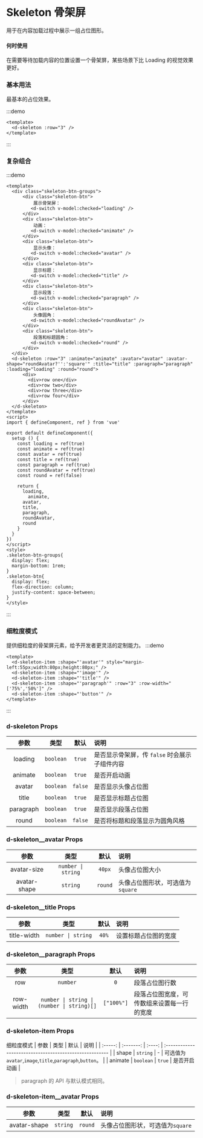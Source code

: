 # Skeleton 骨架屏

用于在内容加载过程中展示一组占位图形。

#### 何时使用

在需要等待加载内容的位置设置一个骨架屏，某些场景下比 Loading 的视觉效果更好。

### 基本用法

最基本的占位效果。

:::demo

```vue
<template>
  <d-skeleton :row="3" />
</template>
```

:::


### 复杂组合

:::demo

```vue
<template>
  <div class="skeleton-btn-groups">
      <div class="skeleton-btn">
          展示骨架屏：
         <d-switch v-model:checked="loading" />
      </div>
      <div class="skeleton-btn">
          动画：
         <d-switch v-model:checked="animate" />
      </div>
      <div class="skeleton-btn">
          显示头像：
         <d-switch v-model:checked="avatar" />
      </div>
      <div class="skeleton-btn">
          显示标题：
         <d-switch v-model:checked="title" />
      </div>
      <div class="skeleton-btn">
          显示段落：
         <d-switch v-model:checked="paragraph" />
      </div>
      <div class="skeleton-btn">
          头像圆角：
         <d-switch v-model:checked="roundAvatar" />
      </div>
      <div class="skeleton-btn">
          段落和标题圆角：
         <d-switch v-model:checked="round" />
      </div>
  </div>
  <d-skeleton :row="3" :animate="animate" :avatar="avatar" :avatar-shape="roundAvatar?'':'square'" :title="title" :paragraph="paragraph" :loading="loading" :round="round">
      <div>
        <div>row one</div>
        <div>row two</div>
        <div>row three</div>
        <div>row four</div>
      </div>
  </d-skeleton>
</template>
<script>
import { defineComponent, ref } from 'vue'

export default defineComponent({
  setup () {
    const loading = ref(true)
    const animate = ref(true)
    const avatar = ref(true)
    const title = ref(true)
    const paragraph = ref(true)
    const roundAvatar = ref(true)
    const round = ref(false)

    return {
      loading,
	    animate,
      avatar,
      title,
      paragraph,
      roundAvatar,
      round
    }
  }
})
</script>
<style>
.skeleton-btn-groups{
  display: flex;
  margin-bottom: 1rem;
}
.skeleton-btn{
  display: flex;
  flex-direction: column;
  justify-content: space-between;
}
</style>
```

:::

### 细粒度模式

提供细粒度的骨架屏元素，给予开发者更灵活的定制能力。
:::demo

```vue
<template>
  <d-skeleton-item :shape="'avatar'" style="margin-left:55px;width:80px;height:80px;" />
  <d-skeleton-item :shape="'image'" />
  <d-skeleton-item :shape="'title'" />
  <d-skeleton-item :shape="'paragraph'" :row="3" :row-width="['75%','50%']" />
  <d-skeleton-item :shape="'button'" />
</template>
```

:::

### d-skeleton Props

|   参数    |   类型    |  默认   | 说明                                          |
| :-------: | :-------: | :-----: | :-------------------------------------------- |
|  loading  | `boolean` | `true`  | 是否显示骨架屏，传 `false` 时会展示子组件内容 |
|  animate  | `boolean` | `true`  | 是否开启动画                                  |
|  avatar   | `boolean` | `false` | 是否显示头像占位图                            |
|   title   | `boolean` | `true`  | 是否显示标题占位图                            |
| paragraph | `boolean` | `true`  | 是否显示段落占位图                            |
|   round   | `boolean` | `false` | 是否将标题和段落显示为圆角风格                |

### d-skeleton__avatar Props

|     参数     |        类型        |  默认   | 说明                             |
| :----------: | :----------------: | :-----: | :------------------------------- |
| avatar-size  | `number \| string` | `40px`  | 头像占位图大小                   |
| avatar-shape |      `string`      | `round` | 头像占位图形状，可选值为`square` |

### d-skeleton__title Props

|    参数     |        类型        | 默认  | 说明                 |
| :---------: | :----------------: | :---: | :------------------- |
| title-width | `number \| string` | `40%` | 设置标题占位图的宽度 |

### d-skeleton__paragraph Props

|   参数    |                    类型                    |    默认    | 说明                                       |
| :-------: | :----------------------------------------: | :--------: | :----------------------------------------- |
|    row    |                  `number`                  |    `0`     | 段落占位图行数                             |
| row-width | `number \| string \| (number \| string)[]` | `["100%"]` | 段落占位图宽度，可传数组来设置每一行的宽度 |

### d-skeleton-item Props
细粒度模式
|  参数   |   类型    |  默认  | 说明                                                    |
| :-----: | :-------: | :----: | :------------------------------------------------------ |
|  shape  | `string`  |   -    | 可选值为`avatar`,`image`,`title`,`paragraph`,`button`。 |
| animate | `boolean` | `true` | 是否开启动画                                            |

> paragraph 的 API 与默认模式相同。
### d-skeleton-item__avatar Props

|     参数     |        类型        |  默认   | 说明                             |
| :----------: | :----------------: | :-----: | :------------------------------- |
| avatar-shape |      `string`      | `round` | 头像占位图形状，可选值为`square` |